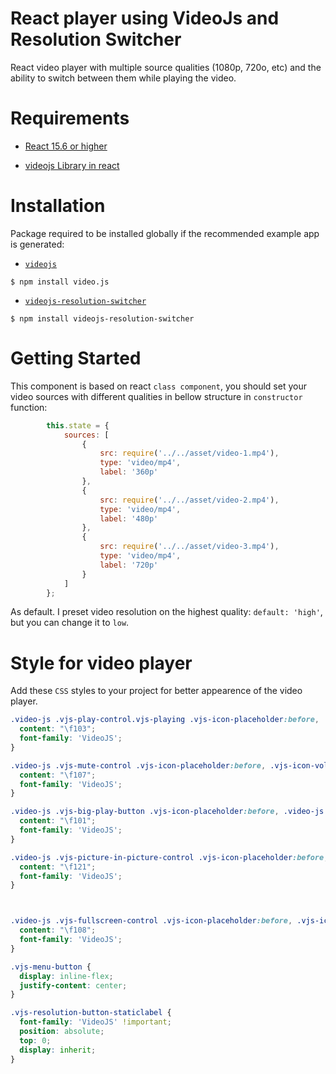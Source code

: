 # React player using VideoJs and Resolution Switcher

React video player with multiple source qualities (1080p, 720o, etc) and the ability to switch between them while playing the video.

# Requirements
* [React 15.6 or higher](https://www.reactjs.org/)

* [videojs Library in react](https://docs.videojs.com/index.html)

# Installation
Package required to be installed globally if the recommended example app is generated:

- [`videojs`](https://www.npmjs.com/package/video.js)

```console
$ npm install video.js
```

- [`videojs-resolution-switcher`](https://www.npmjs.com/package/videojs-resolution-switcher)

```console
$ npm install videojs-resolution-switcher
```

# Getting Started

This component is based on react `class component`, you should set your video sources with different qualities in bellow structure in `constructor` function:

```javascript
        this.state = {
            sources: [
                {
                    src: require('../../asset/video-1.mp4'),
                    type: 'video/mp4',
                    label: '360p'
                },
                {
                    src: require('../../asset/video-2.mp4'),
                    type: 'video/mp4',
                    label: '480p'
                },
                {
                    src: require('../../asset/video-3.mp4'),
                    type: 'video/mp4',
                    label: '720p'
                }
            ]
        };
```

As default. I preset video resolution on the highest quality: `default: 'high'`, but you can change it to `low`.

# Style for video player

Add these `CSS` styles to your project for better appearence of the video player.

```css
.video-js .vjs-play-control.vjs-playing .vjs-icon-placeholder:before, .vjs-icon-pause:before {
  content: "\f103";
  font-family: 'VideoJS';
}

.video-js .vjs-mute-control .vjs-icon-placeholder:before, .vjs-icon-volume-high:before {
  content: "\f107";
  font-family: 'VideoJS';
}

.video-js .vjs-big-play-button .vjs-icon-placeholder:before, .video-js .vjs-play-control .vjs-icon-placeholder:before, .vjs-icon-play:before {
  content: "\f101";
  font-family: 'VideoJS';
}

.video-js .vjs-picture-in-picture-control .vjs-icon-placeholder:before, .vjs-icon-picture-in-picture-enter:before {
  content: "\f121";
  font-family: 'VideoJS';
}



.video-js .vjs-fullscreen-control .vjs-icon-placeholder:before, .vjs-icon-fullscreen-enter:before {
  content: "\f108";
  font-family: 'VideoJS';
}

.vjs-menu-button {
  display: inline-flex;
  justify-content: center;
}

.vjs-resolution-button-staticlabel {
  font-family: 'VideoJS' !important;
  position: absolute;
  top: 0;
  display: inherit;
}
```



